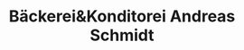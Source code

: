 ---
title: "Bäckerei&Konditorei Andreas Schmidt"
url: /nidda/baeckereiundkonditorei-andreas-schmidt/
shop: Bäckerei
---